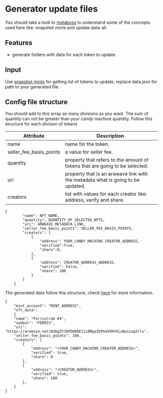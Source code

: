 # Generator update files
You should take a look to [metaboss](https://metaboss.rs/overview.html) to understand some of the concepts used here like: snapshot mints and update data-all.

## Features

- generate folders with data for each token to update

## Input

Use [snapshot mints](https://metaboss.rs/snapshot.html#snapshot-mints) for getting list of tokens to update, replace data.json for path to your generated file.

## Config file structure 

You should add to this array as many divisions as you want. The sum of quantity can not be greater than your candy machine quantity. 
Follow this structure for each division of tokens

| Attribute | Description |
| ------ | ------ |
| name |  name for the token. |
|seller_fee_basis_points| a value for seller fee. |
|quantity| property that refers to the amount of tokens that are going to be selected. |
|uri| property that is an arweave link with the metadata what is going to be updated. |
|creators| list with values for each creator like: address, verify and share. |

```
{	
		"name": NFT_NAME,
		"quantity": QUANTITY_OF_SELECTED_NFTS, 
		"uri": ARWEAVE_METADATA_LINK,
		"seller_fee_basis_points": SELLER_FEE_BASIS_POINTS,
		"creators": [
	    	{
				"address": YOUR_CANDY_MACHINE_CREATOR_ADDRESS,
				"verified":True,
				"share":0,
			},
	        {
	            "address": CREATOR_ADDRESS_ADDRESS,
	            "verified": False,
	            "share": 100
	        }
        ]
	}
```

The generated data follow this structure, check [here](https://metaboss.rs/update.html#update-data-all) for more information. 

```
{
    "mint_account": "MINT_ADDRESS",
    "nft_data":
    {
    "name": "FerrisCrab #4",
    "symbol": "FERRIS",
    "uri": "https://arweave.net/N36gZYJ6PEH8OE11i0MppIbPG4VXKV4iuQw1zaq3rls",
    "seller_fee_basis_points": 100,
    "creators": [
        {
            "address": "<YOUR_CANDY_MACHINE_CREATOR_ADDRESS>",
            "verified": true,
            "share": 0
        },
        {
            "address": "<CREATOR_ADDRESS>",
            "verified": true,
            "share": 100
        },
    }
}
```